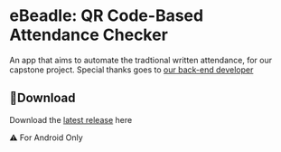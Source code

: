 # **eBeadle: QR Code-Based Attendance Checker**
An app that aims to automate the tradtional written attendance, for our capstone project. Special thanks goes to [our back-end developer](https://github.com/douwjyn)
## 💾**Download**
Download the [latest release](https://github.com/moonlighthowling616/ionic-capstone/releases) here

⚠️ For Android Only

